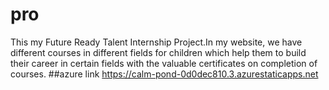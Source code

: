 # pro
This my Future Ready Talent Internship Project.In my website, we have different courses in different fields for children which help them to build their career in certain fields with the valuable certificates on completion of courses.
##azure link https://calm-pond-0d0dec810.3.azurestaticapps.net

